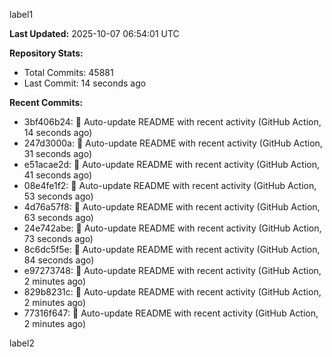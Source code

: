 
label1 
<!-- ACTIVITY_START -->
**Last Updated:** 2025-10-07 06:54:01 UTC

**Repository Stats:**
- Total Commits: 45881
- Last Commit: 14 seconds ago

**Recent Commits:**
- 3bf406b24: 🤖 Auto-update README with recent activity (GitHub Action, 14 seconds ago)
- 247d3000a: 🤖 Auto-update README with recent activity (GitHub Action, 31 seconds ago)
- e51acae2d: 🤖 Auto-update README with recent activity (GitHub Action, 41 seconds ago)
- 08e4fe1f2: 🤖 Auto-update README with recent activity (GitHub Action, 53 seconds ago)
- 4d76a57f8: 🤖 Auto-update README with recent activity (GitHub Action, 63 seconds ago)
- 24e742abe: 🤖 Auto-update README with recent activity (GitHub Action, 73 seconds ago)
- 8c6dc5f5e: 🤖 Auto-update README with recent activity (GitHub Action, 84 seconds ago)
- e97273748: 🤖 Auto-update README with recent activity (GitHub Action, 2 minutes ago)
- 829b8231c: 🤖 Auto-update README with recent activity (GitHub Action, 2 minutes ago)
- 77316f647: 🤖 Auto-update README with recent activity (GitHub Action, 2 minutes ago)
<!-- ACTIVITY_END -->

label2
